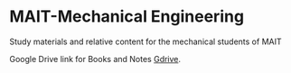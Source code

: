 # MAIT-Mechanical Engineering
 Study materials and relative content for the mechanical students of MAIT

Google Drive link for Books and Notes [Gdrive](https://drive.google.com/drive/folders/1-CUaKfomquoMYTvfaVxHUdXDeIZ32Rl3?usp=sharing).
